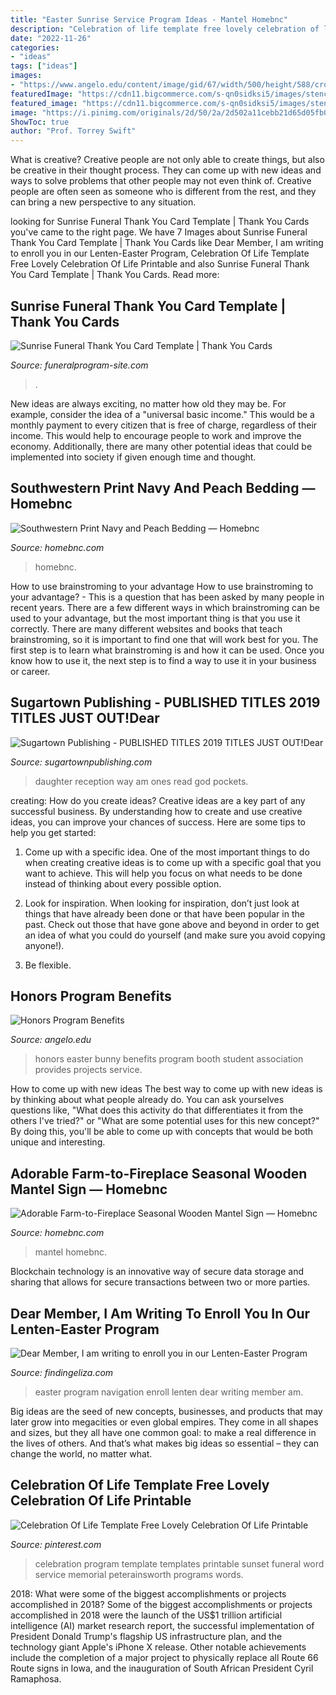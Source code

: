 ```yaml
---
title: "Easter Sunrise Service Program Ideas - Mantel Homebnc"
description: "Celebration of life template free lovely celebration of life printable"
date: "2022-11-26"
categories:
- "ideas"
tags: ["ideas"]
images:
- "https://www.angelo.edu/content/image/gid/67/width/500/height/588/crop/1/src_region/64,0,2491,2854/38424_easter_bunny.rev.1560370827.jpg"
featuredImage: "https://cdn11.bigcommerce.com/s-qn0sidksi5/images/stencil/1280x1280/products/1343/9900/sunrise_thank_you_card_webimage__90174.1523819653.jpg?c=2&amp;imbypass=on"
featured_image: "https://cdn11.bigcommerce.com/s-qn0sidksi5/images/stencil/1280x1280/products/1343/9900/sunrise_thank_you_card_webimage__90174.1523819653.jpg?c=2&amp;imbypass=on"
image: "https://i.pinimg.com/originals/2d/50/2a/2d502a11cebb21d65d05fb0a5c809115.jpg"
ShowToc: true
author: "Prof. Torrey Swift"
---
```



What is creative?
Creative people are not only able to create things, but also be creative in their thought process. They can come up with new ideas and ways to solve problems that other people may not even think of. Creative people are often seen as someone who is different from the rest, and they can bring a new perspective to any situation.

	

		
looking for Sunrise Funeral Thank You Card Template | Thank You Cards you've came to the right page. We have 7 Images about Sunrise Funeral Thank You Card Template | Thank You Cards like Dear Member, I am writing to enroll you in our Lenten-Easter Program, Celebration Of Life Template Free Lovely Celebration Of Life Printable and also Sunrise Funeral Thank You Card Template | Thank You Cards. Read more:
		
    
## Sunrise Funeral Thank You Card Template | Thank You Cards

<img loading=lazy src="https://cdn11.bigcommerce.com/s-qn0sidksi5/images/stencil/1280x1280/products/1343/9900/sunrise_thank_you_card_webimage__90174.1523819653.jpg?c=2&amp;imbypass=on" onerror="this.onerror=null;this.src='https://tse2.mm.bing.net/th?id=OIP.M-8-FNRUwSq4ZyJwZ-P4SgHaFD&amp;pid=15.1';" alt="Sunrise Funeral Thank You Card Template | Thank You Cards">

_Source: funeralprogram-site.com_

>. 

	

New ideas are always exciting, no matter how old they may be. For example, consider the idea of a "universal basic income." This would be a monthly payment to every citizen that is free of charge, regardless of their income. This would help to encourage people to work and improve the economy. Additionally, there are many other potential ideas that could be implemented into society if given enough time and thought.

    
## Southwestern Print Navy And Peach Bedding — Homebnc

<img loading=lazy src="https://homebnc.com/homeimg/2019/09/08-best-navy-blue-bedroom-ideas-designs-homebnc.jpeg" onerror="this.onerror=null;this.src='https://tse4.mm.bing.net/th?id=OIP.7KBSQTJS7pVXpD_aULFM-wHaLW&amp;pid=15.1';" alt="Southwestern Print Navy and Peach Bedding — Homebnc">

_Source: homebnc.com_

>homebnc. 

	

How to use brainstroming to your advantage
How to use brainstroming to your advantage? - This is a question that has been asked by many people in recent years. There are a few different ways in which brainstroming can be used to your advantage, but the most important thing is that you use it correctly. There are many different websites and books that teach brainstroming, so it is important to find one that will work best for you. The first step is to learn what brainstroming is and how it can be used. Once you know how to use it, the next step is to find a way to use it in your business or career.

    
## Sugartown Publishing - PUBLISHED TITLES 2019 TITLES JUST OUT!﻿Dear

<img loading=lazy src="http://sugartownpublishing.com/yahoo_site_admin/assets/images/A_Stalwart_Bends_cover.232102443_std.jpg" onerror="this.onerror=null;this.src='https://tse2.mm.bing.net/th?id=OIP.eyySOvQehYTcDj8Oi9xHWAAAAA&amp;pid=15.1';" alt="Sugartown Publishing - PUBLISHED TITLES 2019 TITLES JUST OUT!﻿Dear">

_Source: sugartownpublishing.com_

>daughter reception way am ones read god pockets. 

	

creating: How do you create ideas?
Creative ideas are a key part of any successful business. By understanding how to create and use creative ideas, you can improve your chances of success. Here are some tips to help you get started:
1. Come up with a specific idea. One of the most important things to do when creating creative ideas is to come up with a specific goal that you want to achieve. This will help you focus on what needs to be done instead of thinking about every possible option.

2. Look for inspiration. When looking for inspiration, don’t just look at things that have already been done or that have been popular in the past. Check out those that have gone above and beyond in order to get an idea of what you could do yourself (and make sure you avoid copying anyone!).

3. Be flexible.

    
## Honors Program Benefits

<img loading=lazy src="https://www.angelo.edu/content/image/gid/67/width/500/height/588/crop/1/src_region/64,0,2491,2854/38424_easter_bunny.rev.1560370827.jpg" onerror="this.onerror=null;this.src='https://tse3.mm.bing.net/th?id=OIP.AdDy2Hn5JZ0ISYmBHQ_jwQHaIt&amp;pid=15.1';" alt="Honors Program Benefits">

_Source: angelo.edu_

>honors easter bunny benefits program booth student association provides projects service. 

	

How to come up with new ideas
The best way to come up with new ideas is by thinking about what people already do. You can ask yourselves questions like, "What does this activity do that differentiates it from the others I've tried?" or "What are some potential uses for this new concept?" By doing this, you'll be able to come up with concepts that would be both unique and interesting.

    
## Adorable Farm-to-Fireplace Seasonal Wooden Mantel Sign — Homebnc

<img loading=lazy src="https://homebnc.com/homeimg/2019/09/21-best-stone-fireplace-design-ideas-homebnc.jpg" onerror="this.onerror=null;this.src='https://tse3.mm.bing.net/th?id=OIP.WaEv-nT3wp8wiinQURQjpwHaJQ&amp;pid=15.1';" alt="Adorable Farm-to-Fireplace Seasonal Wooden Mantel Sign — Homebnc">

_Source: homebnc.com_

>mantel homebnc. 

	

Blockchain technology is an innovative way of secure data storage and sharing that allows for secure transactions between two or more parties.

    
## Dear Member, I Am Writing To Enroll You In Our Lenten-Easter Program

<img loading=lazy src="http://findingeliza.com/wp-content/uploads/2012/02/new_members.jpg" onerror="this.onerror=null;this.src='https://tse3.mm.bing.net/th?id=OIP.brg2ZMfIJASI3tCWxinJpgHaMF&amp;pid=15.1';" alt="Dear Member, I am writing to enroll you in our Lenten-Easter Program">

_Source: findingeliza.com_

>easter program navigation enroll lenten dear writing member am. 

	

Big ideas are the seed of new concepts, businesses, and products that may later grow into megacities or even global empires. They come in all shapes and sizes, but they all have one common goal: to make a real difference in the lives of others. And that’s what makes big ideas so essential – they can change the world, no matter what.

    
## Celebration Of Life Template Free Lovely Celebration Of Life Printable

<img loading=lazy src="https://i.pinimg.com/originals/2d/50/2a/2d502a11cebb21d65d05fb0a5c809115.jpg" onerror="this.onerror=null;this.src='https://tse2.mm.bing.net/th?id=OIP.KaXDaG0ELKDbh716ur8BwgHaF7&amp;pid=15.1';" alt="Celebration Of Life Template Free Lovely Celebration Of Life Printable">

_Source: pinterest.com_

>celebration program template templates printable sunset funeral word service memorial peterainsworth programs words. 

	

2018: What were some of the biggest accomplishments or projects accomplished in 2018?
Some of the biggest accomplishments or projects accomplished in 2018 were the launch of the US$1 trillion artificial intelligence (AI) market research report, the successful implementation of President Donald Trump's flagship US infrastructure plan, and the technology giant Apple's iPhone X release. Other notable achievements include the completion of a major project to physically replace all Route 66 Route signs in Iowa, and the inauguration of South African President Cyril Ramaphosa.

